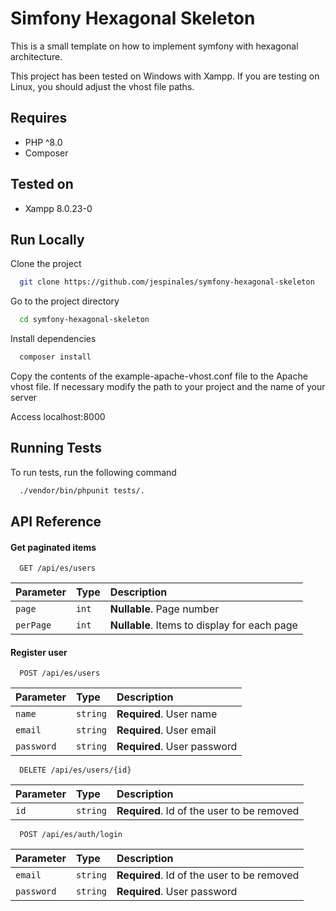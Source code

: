 
# Simfony Hexagonal Skeleton

This is a small template on how to implement symfony with hexagonal architecture.

This project has been tested on Windows with Xampp. If you are testing on Linux, you should adjust the vhost file paths.

## Requires

- PHP ^8.0
- Composer
## Tested on

- Xampp 8.0.23-0
## Run Locally

Clone the project

```bash
  git clone https://github.com/jespinales/symfony-hexagonal-skeleton
```

Go to the project directory

```bash
  cd symfony-hexagonal-skeleton
```

Install dependencies

```bash
  composer install
```

Copy the contents of the example-apache-vhost.conf file to the Apache vhost file. If necessary modify the path to your project and the name of your server

Access localhost:8000


## Running Tests

To run tests, run the following command

```bash
  ./vendor/bin/phpunit tests/.
```


## API Reference

#### Get paginated items

```http
  GET /api/es/users
```

| Parameter | Type     | Description                                   |
| :-------- | :------- | :-------------------------------------------- |
| `page`    | `int`    | **Nullable**. Page number                     |
| `perPage` | `int`    | **Nullable**. Items to display for each page  |

#### Register user

```http
  POST /api/es/users
```

| Parameter  | Type     | Description                       |
| :--------- | :------- | :-------------------------------- |
| `name`     | `string` | **Required**. User name           |
| `email`    | `string` | **Required**. User email          |
| `password` | `string` | **Required**. User password       |


```http
  DELETE /api/es/users/{id}
```

| Parameter  | Type     | Description                                |
| :--------- | :------- | :----------------------------------------- |
| `id`       | `string` | **Required**. Id of the user to be removed |


```http
  POST /api/es/auth/login
```

| Parameter  | Type     | Description                                |
| :--------- | :------- | :----------------------------------------- |
| `email`    | `string` | **Required**. Id of the user to be removed |
| `password` | `string` | **Required**. User password